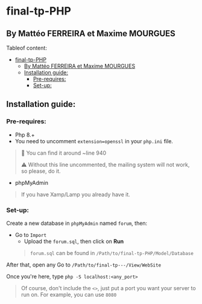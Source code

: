 # final-tp-PHP

## By Mattéo FERREIRA et Maxime MOURGUES

Tableof content:
- [final-tp-PHP](#final-tp-php)
	- [By Mattéo FERREIRA et Maxime MOURGUES](#by-mattéo-ferreira-et-maxime-mourgues)
	- [Installation guide:](#installation-guide)
		- [Pre-requires:](#pre-requires)
		- [Set-up:](#set-up)

## Installation guide:
### Pre-requires:
- Php 8.+
- You need to uncomment `extension=openssl` in your `php.ini` file.
> :memo: You can find it around ~line 940
> 
> :warning: Without this line uncommented, the mailing system will not work, so please, do it.
- phpMyAdmin
> If you have Xamp/Lamp you already have it.

### Set-up:
Create a new database in `phpMyAdmin` named `forum`, then:
- Go to `Import`
    - Upload the `forum.sql`, then click on **Run**
    > `forum.sql` can be found in `/Path/to/final-tp-PHP/Model/Database`

After that, open any 
Go to `/Path/to/final-tp---/View/WebSite`

Once you're here, type `php -S localhost:<any_port>`
> Of course, don't include the `<>`, just put a port you want your server to run on. For example, you can use `8080`
